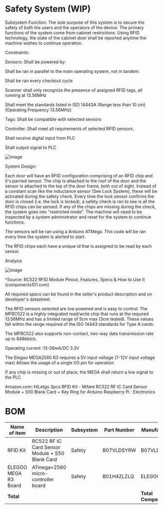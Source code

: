 # Safety System (WIP)

Subsystem Function:
The sole purpose of this system is to secure the safety of both the users and the operators of the device. The primary functions of the system come from cabinet restrictions. Using RFID technology, the state of the cabinet door shall be reported anytime the machine wishes to continue operation.

Constraints:

Sensors:
Shall be powered by:

Shall be ran in parallel to the main operating system, not in tandem.

Shall be ran every checkout cycle

Scanner shall only recognize the presence of assigned RFID tags, all running at 13.56MHz

Shall meet the standards listed in ISO 14443A (Range less than 10 cm) (Operating Frequency 13.56MHz)

Tags:
Shall be compatible with selected sensors


Controller:
Shall meet all requirements of selected RFID sensors.

Shall receive digital input from PLC

Shall output signal to PLC



![image](https://user-images.githubusercontent.com/100805322/217458056-5c594a7e-693d-4731-baea-a1db60da5011.png)


System Design:

Each door will have an RFID configuration comprising of an RFID chip and it's parried sensor. The chip is attached to the roof of the door and the sensor is attached to the top of the door frame, both out of sight. Instead of a constant scan like the inductance sensor (See Lock System), these will be activated during the safety check. Every time the lock sensor confirms the door is closed (i.e. the lock is locked), a safety check is ran to see is all the RFID chips can be sensed. If any of the chips are missing during the check, the system goes into "restricted mode". The machine will need to be inspected by a system administrator and reset for the system to continue functions.

The sensors will be ran using a Arduino ATMega. This code will be ran every time the system is alerted to start.

The RFID chips each have a unique id that is assigned to be read by each sensor.


Analysis

![image](https://user-images.githubusercontent.com/100805322/217458089-41d77e88-9e2f-43ff-8086-64d8a8be8eee.png)


^Source: RC522 RFID Module Pinout, Features, Specs & How to Use It (components101.com)


All required specs can be found in the seller's product description and on developer's datasheet.

The RFID sensors selected are low powered and is easy to control. The MFRC522 is a highly integrated read/write chip that runs at the required 13.56MHz and has a limited range of 5cm max (3cm tested). These values fall within the range required of the ISO 14443 standards for Type A cards.

The MFRC522 also supports non-contact, two-way data transmission rate up to 848kbit/s.

Operating current :13-26mA/DC 3.3V


The Elegoo MEGA2560 R3 requires a 5V input voltage (7-12V input voltage max)
Allows the usage of a single I/O pin for operation

If any chip is missing or out of place, the MEGA shall return a low signal to the PLC

Amazon.com: HiLetgo 3pcs RFID Kit - Mifare RC522 RF IC Card Sensor Module + S50 Blank Card + Key Ring for Arduino Raspberry Pi : Electronics


# BOM
| Name of item | Description | Subsystem | Part Number | Manufacturer | Quantity | Price | Total |
|--------------|-------------|-----------|-------------|--------------|----------|-------|-------|
|RFID Kit|RC522 RF IC Card Sensor Module + S50 Blank Card | Safety | B07VLDSYRW | B07VLDSYRW | 1 | $9.99 | $9.99|
|ELEGOO MEGA R3 Board|ATmega+2560 micro-controller board| Safety|B01H4ZLZLQ|ELEGOO| 1 |Provided by student | N/A|
| **Total** |  |  |  | **Total Components** | 1 | **Total Cost** | $9.99 |
